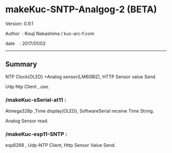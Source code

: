 ﻿# makeKuc-SNTP-Analgog-2 (BETA)

 Version: 0.9.1

 Author  : Kouji Nakashima / kuc-arc-f.com

 date    : 2017/01/02

***

## Summary
 NTP Clock(OLED) +Analog sensor(LM60BIZ), HTTP Sensor value Send

 Udp Ntp Client , use.

### /makeKuc-sSerial-at11 :
 Atmega328p ,Time display(OLED), SoftwareSerial receive Time String.
 
 Analog Sensor read.

### /makeKuc-esp11-SNTP :
 esp8266 , Udp-NTP Client, Http Sensor Value Send.

